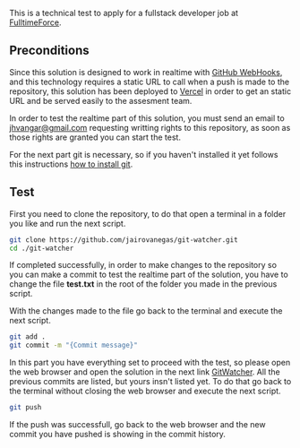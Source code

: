 This is a technical test to apply for a fullstack developer job at [FulltimeForce](https://fulltimeforce.com/).

## Preconditions

Since this solution is designed to work in realtime with [GitHub WebHooks](https://docs.github.com/en/developers/webhooks-and-events/webhooks/about-webhooks), and this technology requires a static URL to call when a push is made to the repository, this solution has been deployed to [Vercel](https://vercel.com/) in order to get an static URL and be served easily to the assesment team.

In order to test the realtime part of this solution, you must send an email to [jhvangar@gmail.com](mailto:jhvangar@gmail.com) requesting writting rights to this repository, as soon as those rights are granted you can start the test.

For the next part git is necessary, so if you haven't installed it yet follows this instructions [how to install git](https://git-scm.com/book/en/v2/Getting-Started-Installing-Git).

## Test

First you need to clone the repository, to do that open a terminal in a folder you like and run the next script.

```bash
git clone https://github.com/jairovanegas/git-watcher.git
cd ./git-watcher
```

If completed successfully, in order to make changes to the repository so you can make a commit to test the realtime part of the solution, you have to change the file **test.txt** in the root of the folder you made in the previous script.

With the changes made to the file go back to the terminal and execute the next script.

```bash
git add .
git commit -m "{Commit message}"
```
In this part you have everything set to proceed with the test, so please open the web browser and open the solution in the next link [GitWatcher](https://git-watcher-3uar.vercel.app/). All the previous commits are listed, but yours insn't listed yet. To do that go back to the terminal without closing the web browser and execute the next script.

```bash
git push
```

If the push was successfull, go back to the web browser and the new commit you have pushed is showing in the commit history.